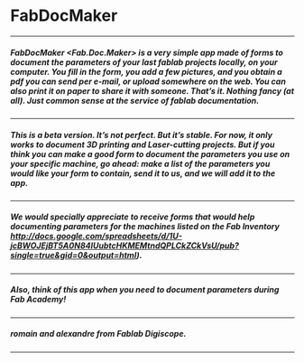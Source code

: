# FabDocMaker
------
##### FabDocMaker <Fab.Doc.Maker> is a very simple app made of forms to document the parameters of your last fablab projects locally, on your computer. You fill in the form, you add a few pictures, and you obtain a pdf you can send per e-mail, or upload somewhere on the web. You can also print it on paper to share it with someone. That’s it. Nothing fancy (at all). Just common sense at the service of fablab documentation.
------
##### This is a beta version. It’s not perfect. But it’s stable. For now, it only works to document 3D printing and Laser-cutting projects. But if you think you can make a good form to document the parameters you use on your specific machine, go ahead: make a list of the parameters you would like your form to contain, send it to us, and we will add it to the app. 
------
##### We would specially appreciate to receive forms that would help documenting parameters for the machines listed on the Fab Inventory http://docs.google.com/spreadsheets/d/1U-jcBWOJEjBT5A0N84IUubtcHKMEMtndQPLCkZCkVsU/pub?single=true&gid=0&output=html). 
------
##### Also, think of this app when you need to document parameters during Fab Academy!
------
##### romain and alexandre from Fablab Digiscope.
------
